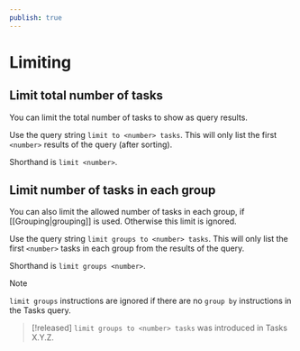 ```yaml
---
publish: true
---
```


# Limiting

## Limit total number of tasks

You can limit the total number of tasks to show as query results.

Use the query string `limit to <number> tasks`.
This will only list the first `<number>` results of the query (after sorting).

Shorthand is `limit <number>`.

## Limit number of tasks in each group

You can also limit the allowed number of tasks in each group, if [[Grouping|grouping]] is used. Otherwise this limit is ignored.

Use the query string `limit groups to <number> tasks`.
This will only list the first `<number>` tasks in each group from the results of the query.

Shorthand is `limit groups <number>`.

> [!NOTE]
> `limit groups` instructions are ignored if there are no `group by` instructions in the Tasks query.

> [!released]
> `limit groups to <number> tasks` was introduced in Tasks X.Y.Z.
